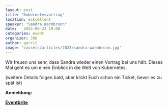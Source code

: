 ```yaml
---
layout: post
title: "Kubernetesvortrag"
location: eckcellent
speaker: "Sandra Warmbrunn"
date:   2025-09-23 19:00
categories: event
organizer: JUG
author: gerrit
image: "/assets/articles/2023/sandra-warmbrunn.jpg"
---
```

Wir freuen uns sehr, dass Sandra wieder einen Vortrag bei uns hält.
Dieses Mal geht es um einen Einblick in die Welt von Kubernetes.

(weitere Details folgen bald, aber klickt Euch schon ein Ticket, bevor es zu spät ist)

**Anmeldung:**

[**Eventbrite**](https://www.eventbrite.de/e/einblick-in-kubernetes-tickets-1671225794339?aff=oddtdtcreator)
